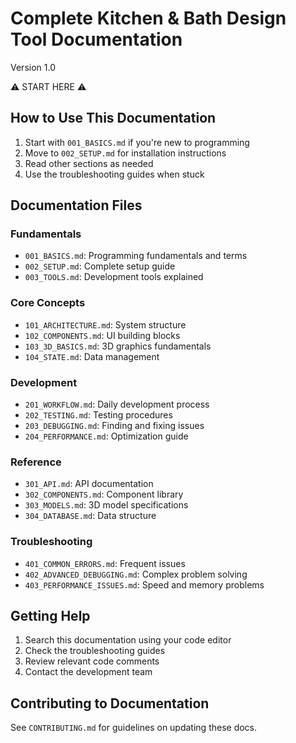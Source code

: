 # Complete Kitchen & Bath Design Tool Documentation
Version 1.0

⚠️ START HERE ⚠️

## How to Use This Documentation

1. Start with `001_BASICS.md` if you're new to programming
2. Move to `002_SETUP.md` for installation instructions
3. Read other sections as needed
4. Use the troubleshooting guides when stuck

## Documentation Files

### Fundamentals
- `001_BASICS.md`: Programming fundamentals and terms
- `002_SETUP.md`: Complete setup guide
- `003_TOOLS.md`: Development tools explained

### Core Concepts
- `101_ARCHITECTURE.md`: System structure
- `102_COMPONENTS.md`: UI building blocks
- `103_3D_BASICS.md`: 3D graphics fundamentals
- `104_STATE.md`: Data management

### Development
- `201_WORKFLOW.md`: Daily development process
- `202_TESTING.md`: Testing procedures
- `203_DEBUGGING.md`: Finding and fixing issues
- `204_PERFORMANCE.md`: Optimization guide

### Reference
- `301_API.md`: API documentation
- `302_COMPONENTS.md`: Component library
- `303_MODELS.md`: 3D model specifications
- `304_DATABASE.md`: Data structure

### Troubleshooting
- `401_COMMON_ERRORS.md`: Frequent issues
- `402_ADVANCED_DEBUGGING.md`: Complex problem solving
- `403_PERFORMANCE_ISSUES.md`: Speed and memory problems

## Getting Help

1. Search this documentation using your code editor
2. Check the troubleshooting guides
3. Review relevant code comments
4. Contact the development team

## Contributing to Documentation

See `CONTRIBUTING.md` for guidelines on updating these docs.